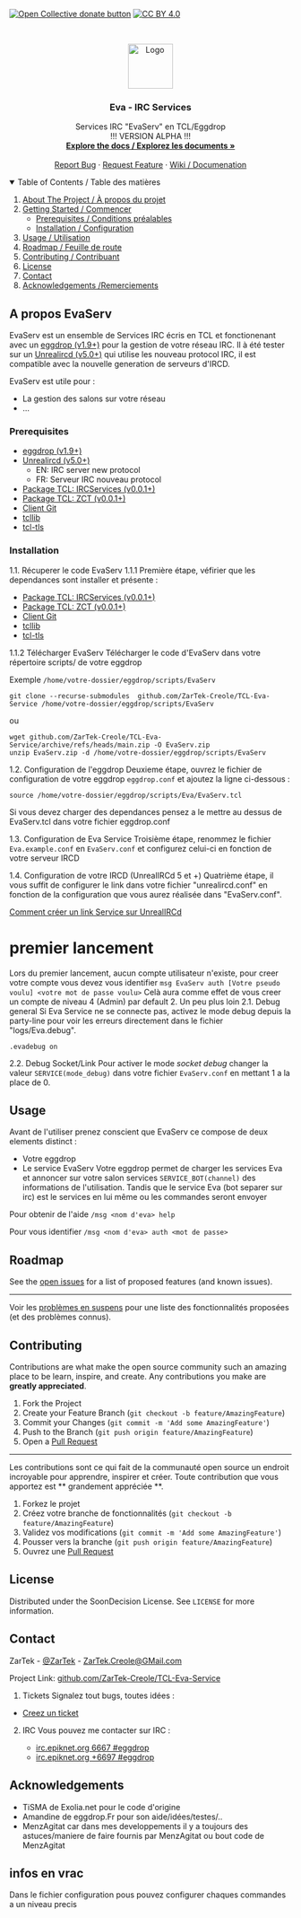 <span class="badge-opencollective"><a href="https://github.com/ZarTek-Creole/DONATE" title="Donate to this project"><img src="https://img.shields.io/badge/open%20collective-donate-yellow.svg" alt="Open Collective donate button" /></a></span>
[![CC BY 4.0][cc-by-shield]][cc-by]

[cc-by]: http://creativecommons.org/licenses/by/4.0/
[cc-by-shield]: https://img.shields.io/badge/License-CC%20BY%204.0-lightgrey.svg
<!-- PROJECT LOGO -->
<br />
<p align="center">
  <a href="github.com/ZarTek-Creole/TCL-Eva-Service">
    <img src="https://upload.wikimedia.org/wikipedia/commons/6/6c/IRC_Logo_Small-01_%281%29.png" alt="Logo" width="80" height="80">
  </a>

  <h3 align="center">Eva - IRC Services</h3>

  <p align="center">
    Services IRC "EvaServ" en TCL/Eggdrop
     <br />
    !!! VERSION ALPHA !!!
    <br />
    <a href="github.com/ZarTek-Creole/TCL-Eva-Service"><strong>Explore the docs / Explorez les documents »</strong></a>
    <br />
    <br />
    <a href="github.com/ZarTek-Creole/TCL-Eva-Service/issues">Report Bug</a>
    ·
    <a href="github.com/ZarTek-Creole/TCL-Eva-Service/issues">Request Feature</a>
    ·
    <a href="github.com/ZarTek-Creole/TCL-Eva-Service/wiki">Wiki / Documenation</a>
  </p>
</p>

<!-- TABLE OF CONTENTS -->
<details open="open">
  <summary>Table of Contents / Table des matières</summary>
  <ol>
    <li>
      <a href="#about-the-project">About The Project / À propos du projet</a>
    </li>
    <li>
      <a href="#getting-started">Getting Started / Commencer</a>
      <ul>
        <li><a href="#prerequisites">Prerequisites / Conditions préalables</a></li>
        <li><a href="#installation">Installation / Configuration</a></li>
      </ul>
    </li>
    <li><a href="#usage">Usage / Utilisation</a></li>
    <li><a href="#roadmap">Roadmap / Feuille de route</a></li>
    <li><a href="#contributing">Contributing / Contribuant </a></li>
    <li><a href="#license">License</a></li>
    <li><a href="#contact">Contact</a></li>
    <li><a href="#acknowledgements">Acknowledgements /Remerciements</a></li>
  </ol>
</details>

<!-- ABOUT THE PROJECT -->
## A propos EvaServ

EvaServ est un ensemble de Services IRC écris en TCL et fonctionenant avec un [eggdrop (v1.9+)](http://www.eggheads.org/) pour la gestion de votre réseau IRC.
Il à été tester sur un [Unrealircd (v5.0+)](http://www.eggheads.org/) qui utilise les nouveau protocol IRC, il est compatible avec la nouvelle generation de serveurs d'IRCD.

EvaServ est utile pour :
* La gestion des salons sur votre réseau
* ...

### Prerequisites
* [eggdrop (v1.9+)](http://www.eggheads.org/)
* [Unrealircd (v5.0+)](http://www.eggheads.org/)
  * EN: IRC server new protocol
  * FR: Serveur IRC nouveau protocol
* [Package TCL: IRCServices (v0.0.1+)](https://github.com/ZarTek-Creole/TCL-PKG-IRCServices)
* [Package TCL: ZCT (v0.0.1+)](https://github.com/ZarTek-Creole/TCL-ZCT)
* [Client Git](https://git-scm.com/downloads)
* [tcllib](https://github.com/tcltk/tcllib)
* [tcl-tls](https://core.tcl-lang.org/tcltls/home)

### Installation
1.1.  Récuperer le code EvaServ
1.1.1 Première étape, véfirier que les dependances sont installer et présente :
* [Package TCL: IRCServices (v0.0.1+)](https://github.com/ZarTek-Creole/TCL-PKG-IRCServices)
* [Package TCL: ZCT (v0.0.1+)](https://github.com/ZarTek-Creole/TCL-ZCT)
* [Client Git](https://git-scm.com/downloads)
* [tcllib](https://github.com/tcltk/tcllib)
* [tcl-tls](https://core.tcl-lang.org/tcltls/home)

1.1.2 Télécharger EvaServ
Télécharger le code d'EvaServ dans votre répertoire scripts/ de votre eggdrop

Exemple ```/home/votre-dossier/eggdrop/scripts/EvaServ```
```
git clone --recurse-submodules  github.com/ZarTek-Creole/TCL-Eva-Service /home/votre-dossier/eggdrop/scripts/EvaServ
```
ou 
```
wget github.com/ZarTek-Creole/TCL-Eva-Service/archive/refs/heads/main.zip -O EvaServ.zip
unzip EvaServ.zip -d /home/votre-dossier/eggdrop/scripts/EvaServ
```

1.2. Configuration de l'eggdrop
Deuxieme étape, ouvrez le fichier de configuration de votre eggdrop ```eggdrop.conf``` et ajoutez la ligne ci-dessous :
```
source /home/votre-dossier/eggdrop/scripts/Eva/EvaServ.tcl
```
Si vous devez charger des dependances pensez a le mettre au dessus de EvaServ.tcl dans votre fichier eggdrop.conf

1.3.  Configuration de Eva Service
Troisième étape, renommez le fichier ```Eva.example.conf``` en ```EvaServ.conf``` et configurez celui-ci en fonction de votre serveur IRCD

1.4.  Configuration de votre IRCD (UnrealIRCd 5 et +)
Quatrième étape, il vous suffit de configurer le link dans votre fichier "unrealircd.conf" en fonction de la configuration que vous aurez réalisée dans "EvaServ.conf". 

[Comment créer un link Service sur UnrealIRCd](http://www.exolia.fr/guide-lire-11.html)
# premier lancement
Lors du premier lancement, aucun compte utilisateur n'existe, pour creer votre compte vous devez vous identifier
```msg EvaServ auth [Votre pseudo voulu] <votre mot de passe voulu>```
Celà aura comme effet de vous creer un compte de niveau 4 (Admin) par default
2. Un peu plus loin
2.1. Debug general
Si Eva Service ne se connecte pas, activez le mode debug depuis la party-line  pour voir les erreurs directement dans le fichier "logs/Eva.debug".
```
.evadebug on 
```
2.2. Debug Socket/Link
Pour activer le mode *socket debug* changer la valeur ```SERVICE(mode_debug)``` dans votre fichier ```EvaServ.conf``` en mettant 1 a la place de 0.
<!-- USAGE EXAMPLES -->
## Usage

Avant de l'utiliser prenez conscient que EvaServ ce compose de deux elements distinct : 
* Votre eggdrop
* Le service EvaServ
Votre eggdrop permet de charger les services Eva et annoncer sur votre salon services ```SERVICE_BOT(channel)``` des informations de l'utilisation.
Tandis que le service Eva (bot separer sur irc) est le services en lui même ou les commandes seront envoyer

Pour obtenir de l'aide
```/msg <nom d'eva> help```

Pour vous identifier
```/msg <nom d'eva> auth <mot de passe>```

<!-- ROADMAP -->
## Roadmap

See the [open issues](github.com/ZarTek-Creole/TCL-Eva-Service/issues) for a list of proposed features (and known issues).

---
Voir les [problèmes en suspens](github.com/ZarTek-Creole/TCL-Eva-Service/issues) pour une liste des fonctionnalités proposées (et des problèmes connus).

<!-- CONTRIBUTING -->
## Contributing

Contributions are what make the open source community such an amazing place to be learn, inspire, and create. Any contributions you make are **greatly appreciated**.

1. Fork the Project
2. Create your Feature Branch (`git checkout -b feature/AmazingFeature`)
3. Commit your Changes (`git commit -m 'Add some AmazingFeature'`)
4. Push to the Branch (`git push origin feature/AmazingFeature`)
5. Open a [Pull Request](github.com/ZarTek-Creole/TCL-Eva-Service/pulls)

---
Les contributions sont ce qui fait de la communauté open source un endroit incroyable pour apprendre, inspirer et créer. Toute contribution que vous apportez est ** grandement appréciée **.
1. Forkez le projet
2. Créez votre branche de fonctionnalités (`git checkout -b feature/AmazingFeature`)
3. Validez vos modifications (`git commit -m 'Add some AmazingFeature'`)
4. Pousser vers la branche (`git push origin feature/AmazingFeature`)
5. Ouvrez une [Pull Request](github.com/ZarTek-Creole/TCL-Eva-Service/pulls)

<!-- LICENSE -->
## License

Distributed under the SoonDecision License. See `LICENSE` for more information.

<!-- CONTACT -->
## Contact

ZarTek - [@ZarTek](github.com/ZarTek-Creole) - ZarTek.Creole@GMail.com

Project Link: [github.com/ZarTek-Creole/TCL-Eva-Service](github.com/ZarTek-Creole/TCL-Eva-Service)

1. Tickets
Signalez tout bugs, toutes idées :
* [Creez un ticket]([#4-configuration-de-unrealircd](github.com/ZarTek-Creole/TCL-Eva-Service/issues))

2. IRC
Vous pouvez me contacter sur IRC :

   * [irc.epiknet.org 6667 #eggdrop](irc://irc.epiknet.org:6667/#eggdrop)
   * [irc.epiknet.org +6697 #eggdrop](irc://irc.epiknet.org:+6697/#eggdrop)

<!-- ACKNOWLEDGEMENTS -->
## Acknowledgements
* TiSMA de Exolia.net pour le code d'origine
* Amandine de eggdrop.Fr pour son aide/idées/testes/..
* MenzAgitat car dans mes developpements il y a toujours des astuces/maniere de faire fournis par MenzAgitat ou bout code de MenzAgitat

## infos en vrac

Dans le fichier configuration pous pouvez configurer chaques commandes a un niveau precis 

<!-- MARKDOWN LINKS & IMAGES -->
<!-- https://www.markdownguide.org/basic-syntax/#reference-style-links -->
[contributors-shield]: https://img.shields.io/github/contributors/ZarTek/TCL-Eva-Service.svg?style=for-the-badge
[contributors-url]: github.com/ZarTek-Creole/TCL-Eva-Service/graphs/contributors
[forks-shield]: https://img.shields.io/github/forks/ZarTek/TCL-Eva-Service.svg?style=for-the-badge
[forks-url]: github.com/ZarTek-Creole/TCL-Eva-Service/network/members
[stars-shield]: https://img.shields.io/github/stars/ZarTek/TCL-Eva-Service.svg?style=for-the-badge
[stars-url]: github.com/ZarTek-Creole/TCL-Eva-Service/stargazers
[issues-shield]: https://img.shields.io/github/issues/ZarTek/TCL-Eva-Service.svg?style=for-the-badge
[issues-url]: github.com/ZarTek-Creole/TCL-Eva-Service/issues
[license-shield]: https://img.shields.io/github/license/ZarTek/TCL-Eva-Service.svg?style=for-the-badge
[license-url]: github.com/ZarTek-Creole/TCL-Eva-Service/blob/master/LICENSE.txt
[product-screenshot]: images/screenshot.png

